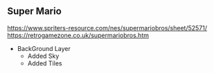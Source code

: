 

Super Mario
-----------
https://www.spriters-resource.com/nes/supermariobros/sheet/52571/
https://retrogamezone.co.uk/supermariobros.htm

* BackGround Layer
    - Added Sky 
    - Added Tiles 